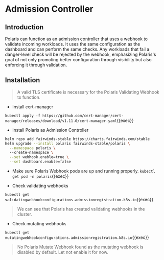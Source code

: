 # Admission Controller

## Introduction

Polaris can function as an admission controller that uses a webhook to validate incoming workloads. It uses the same configuration as the dashboard and can perform the same checks. Any workloads that fail a danger-level check will be rejected by the webhook, emphasizing Polaris's goal of not only promoting better configuration through visibility but also enforcing it through validation.

## Installation

> A valid TLS certificate is necessary for the Polaris Validating Webhook to function.

- Install cert-manager

`kubectl apply -f https://github.com/cert-manager/cert-manager/releases/download/v1.11.0/cert-manager.yaml`{{exec}}


- Install Polaris as Admission Controller

```bash
helm repo add fairwinds-stable https://charts.fairwinds.com/stable
helm upgrade --install polaris fairwinds-stable/polaris \
  --namespace polaris \ 
  --create-namespace \
  --set webhook.enable=true \
  --set dashboard.enable=false
```

- Make sure Polaris Webhook pods are up and running properly.
`kubectl get pod -n polaris`{{exec}}

- Check validating webhooks

`kubectl get validatingwebhookconfigurations.admissionregistration.k8s.io`{{exec}}

> We can see that Polaris has created validating webhooks in the cluster. 

- Check mutating webhooks

`
kubectl get mutatingwebhookconfigurations.admissionregistration.k8s.io
`{{exec}}

> No Polaris Mutate Webhook found as the mutating webhook is disabled by default. Let not enable it for now.
